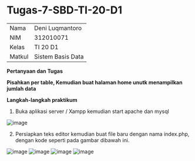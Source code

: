 # Tugas-7-SBD-TI-20-D1
<table>
  <tr>
    <td>Nama</td>
    <td>Deni Luqmantoro</td>
  </tr>
  <tr>
    <td>NIM</td>
    <td>312010071</td>
  </tr>
  <tr>
    <td>Kelas</td>
    <td>TI 20 D1</td>
  </tr>
  <tr>
    <td>Matkul</td>
    <td>Sistem Basis Data</td>
  </tr>
</table>

<b>Pertanyaan dan Tugas

Pisahkan per table, Kemudian buat halaman home unutk menampilkan jumlah data

Langkah-langkah praktikum</b>

1. Buka aplikasi server / Xampp kemudian start apache dan mysql

![image](https://user-images.githubusercontent.com/101716699/173183936-3916920e-f6d5-499b-aa69-004396aae3ac.png)

2. Persiapkan teks editor kemudian buat file baru dengan nama index.php, dengan kode seperti pada gambar dibawah ini.

![image](https://user-images.githubusercontent.com/101716699/173184018-be46e95c-81c6-466c-8215-4fd0aaf7d2d6.png)
![image](https://user-images.githubusercontent.com/101716699/173184101-f2e8f941-326e-4003-87be-1c8de938ab2d.png)
![image](https://user-images.githubusercontent.com/101716699/173184135-26ff8652-5635-42a5-80bf-efa7b98e7128.png)
![image](https://user-images.githubusercontent.com/101716699/173184174-c6d4424b-3729-42a1-a6e1-d67d1a86cc31.png)





